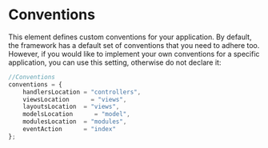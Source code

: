 # Conventions

This element defines custom conventions for your application. By default, the framework has a default set of conventions that you need to adhere too. However, if you would like to implement your own conventions for a specific application, you can use this setting, otherwise do not declare it:

```javascript
//Conventions
conventions = {
    handlersLocation = "controllers",
    viewsLocation      = "views",
    layoutsLocation  = "views",
    modelsLocation      = "model",
    modulesLocation  = "modules",
    eventAction      = "index"
};
```
